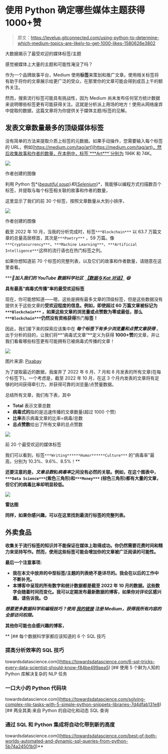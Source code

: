 # 使用 Python 确定哪些媒体主题获得 1000+赞

> 原文：<https://levelup.gitconnected.com/using-python-to-determine-which-medium-topics-are-likely-to-get-1000-likes-1580626e3802>

大数据揭示了最受欢迎的媒体标签/主题

感觉被媒体上大量的主题和可能性淹没了吗？

作为一个品牌故事平台，Medium 使用**标签**来策划和推广文章。使用相关标签将有助于将你的文章展示给更广泛的受众，在那里你的文章可能会得到成百上千的额外关注。

然而，搜索流行标签可能具有挑战性，因为 Medium 尚未发布任何官方统计数据来说明哪些标签更有可能获得关注。这就是分析派上用场的地方！使用从网络废弃中提取的数据，这篇文章将为你提供关于媒体主题/标签的见解。

## 发表文章数量最多的顶级媒体标签

没有简单的方法来提取介质上标签的元数据。如果手动操作，您需要输入每个标签的 URL，例如[https://medium.com/tag/art](https://medium.com/tag/art)，然后收集故事和作者的数量，在本例中，标签`***Art***`分别为 196K 和 74K。

![](img/c12024b7cb5134bc08d66041f2307144.png)

作者创建的图像

利用 Python 包*{*[*beautiful soup*](https://www.crummy.com/software/BeautifulSoup/bs4/doc/)*}*和*{*[*Selenium*](https://selenium-python.readthedocs.io/)*}*，我能够以编程方式扫描数百个标签，并提取与每个标签相关联的故事和作者的数量，

这里显示了我们的前 30 个标签，按照文章数量从大到小排序，

![](img/2cfb4099cf153bce497f1fe977a6df49.png)

作者创建的图像

截至 2022 年 10 月，当我的分析完成时，标签`***Blockchain***` 以 63.7 万篇文章的总量高居榜首，其次是`***Poetry***` ，59 万篇。像`***Cryptocurrency***`、`***Machine Learning***`、`***Artificial Intelligence***`这样的流行语也在热门标签之列。

如果你想知道前 70 个标签的完整列表，以及它们的故事和作者数量，请随意在这里查看。

******🎥加入我们的 YouTube 数据科学社区*** [***【数据与 Kat 对话】***](https://www.youtube.com/channel/UCbGx9Om38Ywlqi0x8RljNdw) ***😄***

**具有最高“病毒式传播”率的最受欢迎标签**

现在，你可能想知道——嗯，这些是拥有最多文章的顶级标签，但是这些数据没有提供关于这些文章的**受欢迎程度的信息。例如，即使超过 60 万篇文章被标记为`***Blockchain***` ，如果这些文章的浏览量或点赞数为零或最低，那么`***Blockchain***`仍然没有资格获得**热门**标签！**

因此，我们接下来的探索应该集中在 ***每个标签下有多少浏览量和点赞文章获得*** 。出于分析的目的，让我们将**“病毒式文章”**定义为获得 **1000+赞**的文章，并让我们看看哪些标签更有可能拥有已被病毒式传播的文章！

![](img/0e2bbcb9f030c379fd2fc3b7a067d1f5.png)

图片来源: [Pixabay](https://www.pexels.com/photo/advertising-alphabet-business-communication-270637/)

为了提取最近的数据，我废弃了 2022 年 6 月、7 月和 8 月发表的所有文章(在每个标签下)。一个考虑是，截至 2022 年 10 月，在这 3 个月内发表的文章将有足够的时间获得牵引力，并获得可靠的浏览量/点赞量数据。

总结所有文章，我们有下表，其中

*   **Total** 表示文章总数
*   **病毒式的**指的是迅速传播的文章数量(超过 1000 个赞)
*   **比率**表示病毒文章的比率=病毒/总数
*   **总点赞数**给出了所有文章的总点赞数

![](img/1daad8432cff0c4b3714ee83f499af27.png)

前 20 个最受欢迎的媒体标签

我们可以看到，标签`***Writing***`*`***Humor***`*`***Culture***` 的“病毒率”最高，分别为 10.3%、9.6%、8.5%！**

**还要注意的是，*文章总数*和*病毒率*之间没有必然的关联。例如，在这个图表中，`***Data Science***`(紫色三角形)和`***Money***` (棕色三角形)都有大量的文章，但它们的病毒比率却明显较低。**

**![](img/9a0e8d8223be2a1d5896826476b0efc2.png)**

**雷达图**

**同样，如果你感兴趣，可以在这里找到最流行标签的完整列表。**

## **外卖食品**

**收集关于流行标签的知识并不能保证在媒体上取得成功。你仍然需要花费时间和精力来坚持写作。然而，使用这些标签可能会增加你的文章被广泛阅读的可能性。**

****最后一个注意事项**:**

*   **我在本文中放弃的中型标签/主题的列表绝不是详尽的。我会在以后的工作中不断补充。**
*   **本博客中呈现的所有数字和统计数据都是截至 2022 年 10 月的数据。这些数字会随着时间而变化。我可以定期发布最新数据的博客，如果你对评论区感兴趣，请告诉我。😊**

*****想要更多数据科学和编程技巧？使用*** [***我的链接***](https://yilistats.medium.com/membership) ***注册 Medium，获得我所有内容的全部访问权限。*****

****其他你可能也会感兴趣的博客，****

**[](https://towardsdatascience.com/6-sql-tricks-every-data-scientist-should-know-f84be499aea5) [## 每个数据科学家都应该知道的 6 个 SQL 技巧

### 提高分析效率的 SQL 技巧

towardsdatascience.com](https://towardsdatascience.com/6-sql-tricks-every-data-scientist-should-know-f84be499aea5) [](https://towardsdatascience.com/solving-complex-nlp-tasks-with-5-simple-python-snippets-libraries-7d4dfab131e8) [## 使用 5 个鲜为人知的 Python 库解决复杂的 NLP 任务

### 一口大小的 Python 代码块

towardsdatascience.com](https://towardsdatascience.com/solving-complex-nlp-tasks-with-5-simple-python-snippets-libraries-7d4dfab131e8) [](https://towardsdatascience.com/best-of-both-worlds-automated-and-dynamic-sql-queries-from-python-5b74a24501b0) [## 两全其美:来自 Python 的自动化和动态 SQL 查询

### 通过 SQL 和 Python 集成将自动化带到新的高度

towardsdatascience.com](https://towardsdatascience.com/best-of-both-worlds-automated-and-dynamic-sql-queries-from-python-5b74a24501b0)**